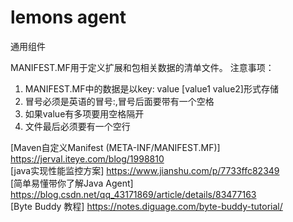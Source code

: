 # lemons agent
通用组件

MANIFEST.MF用于定义扩展和包相关数据的清单文件。 
注意事项： 
1. MANIFEST.MF中的数据是以key: value [value1 value2]形式存储 
2. 冒号必须是英语的冒号:,冒号后面要带有一个空格 
3. 如果value有多项要用空格隔开 
4. 文件最后必须要有一个空行

[Maven自定义Manifest (META-INF/MANIFEST.MF)] https://jerval.iteye.com/blog/1998810  
[java实现性能监控方案] https://www.jianshu.com/p/7733ffc82349  
[简单易懂带你了解Java Agent] https://blog.csdn.net/qq_43171869/article/details/83477163  
[Byte Buddy 教程] https://notes.diguage.com/byte-buddy-tutorial/  


